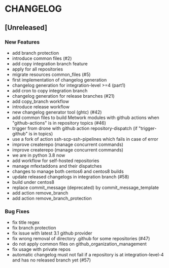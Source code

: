 # CHANGELOG

## [Unreleased]

### New Features

- add branch protection
- introduce common files (#2)
- add copy integration branch feature
- apply for all repositories
- migrate resources common_files (#5)
- first implementation of changelog generation
- changelog generation for integration-level >=4 (part1)
- add cron to copy integration branch 
- changelog generation for release branches (#21)
- add copy_branch workflow
- introduce release workflow
- new changelog generator tool (ghtc) (#42)
- add common files to build Metwork modules with github actions when "github-actions" is in repository topics (#46)
- trigger from drone with github action repository-dispatch (if "trigger-github" is in topics)
- use a fork of action ssh-scp-ssh-pipelines which fails in case of error
- improve createrepo (manage concurrent commands)
- improve createrepo (manage concurrent commands)
- we are in python 3.8 now
- add workflow for self-hosted repositories
- manage mfextaddons and their dispatches
- changes to manage both centos6 and centos8 builds
- update released changelogs in integration branch  (#58)
- build under centos8
- replace commit_message (deprecated) by commit_message_template
- add action remove_branch
- add action remove_branch_protection

### Bug Fixes

- fix title regex
- fix branch protection
- fix issue with latest 3.1 github provider
- fix wrong removal of directory .github for some repositories (#47)
- do not apply common files on github_organization_management
- fix usage with private repos
- automatic changelog must not fail if a repository is at integration-level-4 and has no released branch yet (#57)


